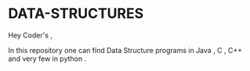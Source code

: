 # DATA-STRUCTURES

Hey Coder's ,

In this repository one can find Data Structure programs in Java , C , C++ and very few in python .


